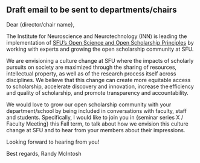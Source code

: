 ## Draft email to be sent to departments/chairs

Dear {director/chair name},

The Institute for Neuroscience and Neurotechnology (INN) is leading the
implementation of [SFU’s Open Science and Open Scholarship
Principles](https://www.sfu.ca/research/performance-excellence/open-science/open-science-principles.html)
by working with experts and growing the open scholarship community at SFU.

We are envisioning a culture change at SFU where the impacts of scholarly
pursuits on society are maximized through the sharing of resources, intellectual
property, as well as of the research process itself across disciplines. We
believe that this change can create more equitable access to scholarship,
accelerate discovery and innovation, increase the efficiency and quality of
scholarship, and promote transparency and accountability. 

We would love to grow our open scholarship community with your department/school
by being included in conversations with faculty, staff and students.
Specifically, I  would like to join you in {seminar series X / Faculty Meeting}
this Fall term, to talk about how we envision this culture change at SFU and to
hear from your members about their impressions.

Looking forward to hearing from you!

Best regards, 
Randy McIntosh
